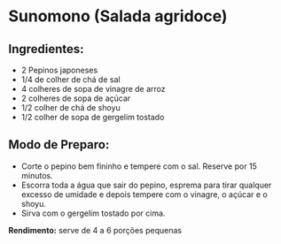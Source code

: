 # Sunomono (Salada agridoce)

## Ingredientes:

- 2 Pepinos japoneses
- 1/4 de colher de chá de sal
- 4 colheres de sopa de vinagre de arroz
- 2 colheres de sopa de açúcar
- 1/2 colher de chá de shoyu
- 1/2 colher de sopa de gergelim tostado

## Modo de Preparo:

- Corte o pepino bem fininho e tempere com o sal. Reserve por 15 minutos.
- Escorra toda a água que sair do pepino, esprema para tirar qualquer excesso de umidade e depois tempere com o vinagre, o açúcar e o shoyu.
- Sirva com o gergelim tostado por cima.

**Rendimento:** serve de 4 a 6 porções pequenas

